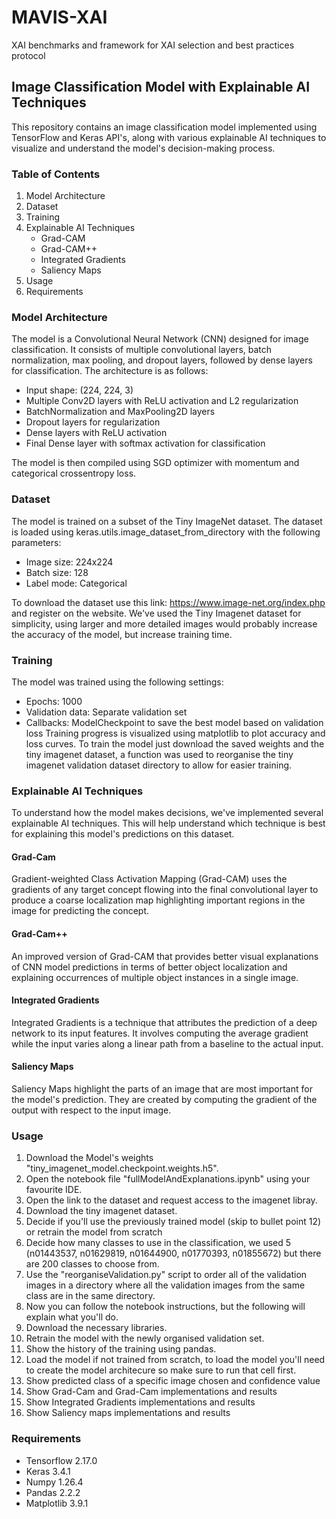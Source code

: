 # MAVIS-XAI
XAI benchmarks and framework for XAI selection and best practices protocol

## Image Classification Model with Explainable AI Techniques
This repository contains an image classification model implemented using TensorFlow and Keras API's, along with various explainable AI techniques to visualize and understand the model's decision-making process.
### Table of Contents

1. Model Architecture
2. Dataset
3. Training
4. Explainable AI Techniques
    - Grad-CAM
    - Grad-CAM++
    - Integrated Gradients
    - Saliency Maps
5. Usage
6. Requirements

### Model Architecture
The model is a Convolutional Neural Network (CNN) designed for image classification. It consists of multiple convolutional layers, batch normalization, max pooling, and dropout layers, followed by dense layers for classification. The architecture is as follows:

+ Input shape: (224, 224, 3)
+ Multiple Conv2D layers with ReLU activation and L2 regularization
+ BatchNormalization and MaxPooling2D layers
+ Dropout layers for regularization
+ Dense layers with ReLU activation
+ Final Dense layer with softmax activation for classification

The model is then compiled using SGD optimizer with momentum and categorical crossentropy loss.

### Dataset
The model is trained on a subset of the Tiny ImageNet dataset. The dataset is loaded using keras.utils.image_dataset_from_directory with the following parameters:
+ Image size: 224x224
+ Batch size: 128
+ Label mode: Categorical
  
To download the dataset use this link: https://www.image-net.org/index.php and register on the website. We've used the Tiny Imagenet dataset for simplicity, using larger and more detailed images would probably increase the accuracy of the model, but increase training time.
### Training 
The model was trained using the following settings:
+ Epochs: 1000
+ Validation data: Separate validation set
+ Callbacks: ModelCheckpoint to save the best model based on validation loss
Training progress is visualized using matplotlib to plot accuracy and loss curves.
To train the model just download the saved weights and the tiny imagenet dataset, a function was used to reorganise the tiny imagenet validation dataset directory to allow for easier training.
### Explainable AI Techniques
To understand how the model makes decisions, we've implemented several explainable AI techniques. This will help understand which technique is best for explaining this model's predictions on this dataset.
#### Grad-Cam
Gradient-weighted Class Activation Mapping (Grad-CAM) uses the gradients of any target concept flowing into the final convolutional layer to produce a coarse localization map highlighting important regions in the image for predicting the concept.
#### Grad-Cam++
An improved version of Grad-CAM that provides better visual explanations of CNN model predictions in terms of better object localization and explaining occurrences of multiple object instances in a single image.
#### Integrated Gradients
Integrated Gradients is a technique that attributes the prediction of a deep network to its input features. It involves computing the average gradient while the input varies along a linear path from a baseline to the actual input.
#### Saliency Maps
Saliency Maps highlight the parts of an image that are most important for the model's prediction. They are created by computing the gradient of the output with respect to the input image.
### Usage
1. Download the Model's weights "tiny_imagenet_model.checkpoint.weights.h5".
2. Open the notebook file "fullModelAndExplanations.ipynb" using your favourite IDE.
3. Open the link to the dataset and request access to the imagenet libray.
4. Download the tiny imagenet dataset.
5. Decide if you'll use the previously trained model (skip to bullet point 12) or retrain the model from scratch 
6. Decide how many classes to use in the classification, we used 5 (n01443537, n01629819, n01644900, n01770393, n01855672) but there are 200 classes to choose from.
7. Use the "reorganiseValidation.py" script to order all of the validation images in a directory where all the validation images from the same class are in the same directory.
8. Now you can follow the notebook instructions, but the following will explain what you'll do.
9. Download the necessary libraries.
10. Retrain the model with the newly organised validation set.
11. Show the history of the training using pandas.
12. Load the model if not trained from scratch, to load the model you'll need to create the model architecure so make sure to run that cell first.
13. Show predicted class of a specific image chosen and confidence value
14. Show Grad-Cam and Grad-Cam implementations and results
15. Show Integrated Gradients implementations and results
16. Show Saliency maps implementations and results
### Requirements
+ Tensorflow 2.17.0
+ Keras 3.4.1
+ Numpy 1.26.4
+ Pandas 2.2.2
+ Matplotlib 3.9.1
